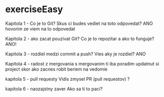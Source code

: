 # exerciseEasy

Kapitola 1 - Co je to Git?
Skus ci budes vediet na toto odpovedat?
ANO 
hovorim ze viem na to odpovedat 

Kapitola 2 - ako zacat pouzivat Git? 
Co je to repozitar a ako to funguje?
ANO!

Kapitola 3 - rozdiel medzi commit a push?
Vies aky je rozdiel?
ANO

Kapitola 4 - radost z mergovania
s mergovanim ti iba poradim updatnut si project skor ako zacnes robit 
beriem na vedomie 

kapitola 5 - pull requesty
Vidis zmysel PR (pull requestov) ?

kapitola 6 - naozajstny zaver
Ako sa ti to paci?